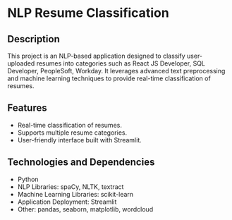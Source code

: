 # NLP Resume Classification
## Description
This project is an NLP-based application designed to classify user-uploaded resumes into categories such as React JS Developer, SQL Developer, PeopleSoft, Workday. It leverages advanced text preprocessing and machine learning techniques to provide real-time classification of resumes.
## Features
* Real-time classification of resumes.
* Supports multiple resume categories.
* User-friendly interface built with Streamlit.
## Technologies and Dependencies
* Python
* NLP Libraries: spaCy, NLTK, textract
* Machine Learning Libraries: scikit-learn
* Application Deployment: Streamlit
* Other: pandas, seaborn, matplotlib, wordcloud

